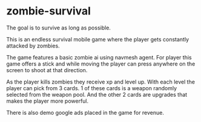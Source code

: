 # zombie-survival
The goal is to survive as long as possible.

This is an endless survival mobile game where the player gets constantly attacked by zombies.

The game features a basic zombie ai using navmesh agent. For player this game offers a stick and while moving the player can press anywhere on the screen to shoot at that direction.

As the player kills zombies they receive xp and level up. With each level the player can pick from 3 cards. 1 of these cards is a weapon randomly selected from the weapon pool. And the other 2 cards are upgrades that makes the player more powerful.

There is also demo google ads placed in the game for revenue.
